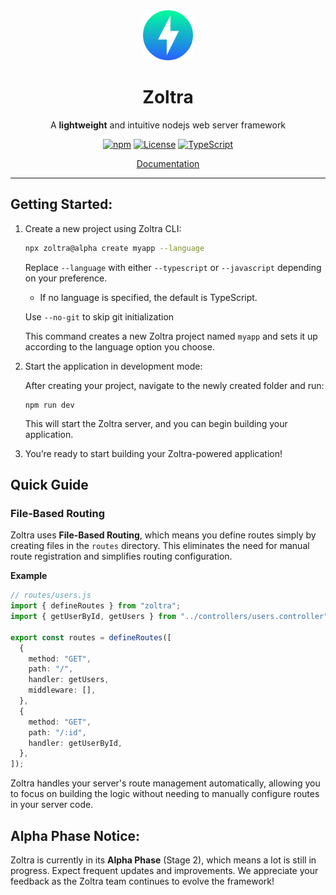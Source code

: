 <div align='center'>
  <img alt="Zoltra" src='https://raw.githubusercontent.com/zoltrajs/zoltra/main/meta/zoltrajs-logo.png' width="80" height="80" />
  <h1>Zoltra</h1>
  <p>A <strong>lightweight</strong> and intuitive nodejs web server framework</p>
  
  [![npm](https://img.shields.io/npm/v/zoltra?color=2962FF)](https://www.npmjs.com/package/zoltra)
  [![License](https://img.shields.io/badge/license-MIT-6200EA)](LICENSE)
  [![TypeScript](https://img.shields.io/badge/%3C%2F%3E-TypeScript-007ACC)](https://www.typescriptlang.org/)

[Documentation]()

<!-- [BenchMark]() -->

</div>

---

## Getting Started:

1. Create a new project using Zoltra CLI:

   ```bash
   npx zoltra@alpha create myapp --language
   ```

   Replace `--language` with either `--typescript` or `--javascript` depending on your preference.

   - If no language is specified, the default is TypeScript.

   Use `--no-git` to skip git initialization

   This command creates a new Zoltra project named `myapp` and sets it up according to the language option you choose.

2. Start the application in development mode:

   After creating your project, navigate to the newly created folder and run:

   ```
   npm run dev
   ```

   This will start the Zoltra server, and you can begin building your application.

3. You’re ready to start building your Zoltra-powered application!

## Quick Guide

### File-Based Routing

Zoltra uses **File-Based Routing**, which means you define routes simply by creating files in the `routes` directory. This eliminates the need for manual route registration and simplifies routing configuration.

**Example**

```ts
// routes/users.js
import { defineRoutes } from "zoltra";
import { getUserById, getUsers } from "../controllers/users.controller";

export const routes = defineRoutes([
  {
    method: "GET",
    path: "/",
    handler: getUsers,
    middleware: [],
  },
  {
    method: "GET",
    path: "/:id",
    handler: getUserById,
  },
]);
```

Zoltra handles your server's route management automatically, allowing you to focus on building the logic without needing to manually configure routes in your server code.

<!-- For more detailed instructions, visit our documentation. -->

## Alpha Phase Notice:

Zoltra is currently in its **Alpha Phase** (Stage 2), which means a lot is still in progress. Expect frequent updates and improvements. We appreciate your feedback as the Zoltra team continues to evolve the framework!
